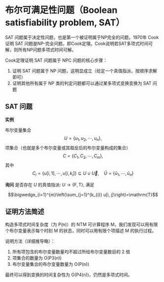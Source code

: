 # 布尔可满足性问题（Boolean satisfiability problem, SAT）

SAT 问题属于决定性问题，也是第一个被证明属于NP完全的问题，1970年 Cook 证明 SAT 问题是NP-完全问题。即Cook定理。Cook说明若SAT多项式时间可解，则所有NP问题多项式时间可解。

Cook定理证明 SAT 问题属于 NPC 问题的核心步骤：
1. 证明 SAT 问题属于 NP 问题，这明显成立（给定一个真值指派，按顺序求解即可）
2. 证明其他所有属于 NP 类的判定问题都可以通过某多项式变换变换为 SAT 问题




## SAT 问题


**实例**

布尔变量集合 
$$U=\left\{u_{1}, u_{2}, \cdots, u_{n}\right\},$$ 
项集合（也就是多个布尔变量或其取反后的布尔变量构成的集合）
$$C=\left\{C_{1}, C_{2}, \cdots, C_{m}\right\},$$
其中
$$C_{i}=\left\{u[i, 1], \cdots, u\left[i, k_{i}\right]\right\}
\subseteq U \cup \vec{U}, \quad \bar{U}=\left\{\bar{u}_{1}, \cdots, \bar{u}_{n}\right\}$$

**询问** 是否存在 $U$ 的真值指派: 
$U \rightarrow\{\mathrm{F}, \mathrm{T}\},$ 满足 

$$\bigwedge_{i=1}^{m}\left(\sum_{j=1}^{k_{i}} u[i, j]\right)=\mathrm{T}$$


## 证明方法简述

构造多项式时间复杂度（为 P(n)）的 NTM 可计算程序 M，我们发现可以用有限个布尔变量表示每个时刻 M 的状态，同时可以用有限个项描述 M 的执行过程。


说明方法（详细推导略）：

1. 所有项包含的布尔变量数量均不超过所给布尔变量数目的 2 倍
2. 项集合的数量为 O(P3(n))
3. 布尔变量集合的布尔变量数量为 O(P(n)) 

最终可以得到变换的时间复杂性为 O(P4(n))，仍然是多项式时间。
